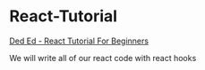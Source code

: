 # React-Tutorial

[Ded Ed - React Tutorial For Beginners](https://www.youtube.com/watch?v=dGcsHMXbSOA) 

We will write all of our react code with react hooks

 
